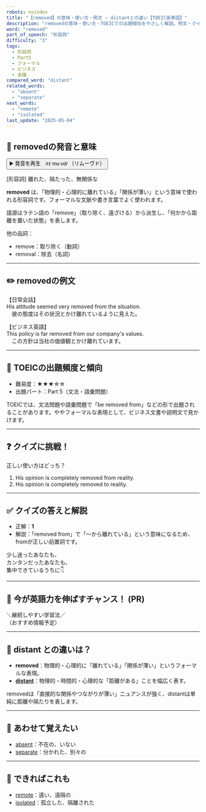 ```yaml
---
robots: noindex
title: "【removed】の意味・使い方・例文 ― distantとの違い【TOEIC英単語】"
description: "removedの意味・使い方・TOEICでの出題傾向をやさしく解説。例文・クイズ付きでdistantとの違いもわかりやすく学べます。"
word: "removed"
part_of_speech: "形容詞"
difficulty: "3"
tags:
  - 形容詞
  - Part5
  - フォーマル
  - ビジネス
  - 会議
compared_word: "distant"
related_words:
  - "absent"
  - "separate"
next_words:
  - "remote"
  - "isolated"
last_update: "2025-05-04"
---
```


## 🔰 removedの発音と意味

<button class="play-audio" onclick="playTTS('removed')">
  <span class="play-audio-main">
    ▶️ 発音を再生　/rɪˈmuːvd/
  </span>
  <span class="play-audio-sub">
    （リムーヴド）
  </span>
</button>

[形容詞] 離れた、隔たった、無関係な

**removed** は、「物理的・心理的に離れている」「関係が薄い」という意味で使われる形容詞です。フォーマルな文脈や書き言葉でよく使われます。

語源はラテン語の「remove」（取り除く、遠ざける）から派生し、「何かから距離を置いた状態」を表します。

他の品詞：  
- remove：取り除く（動詞）
- removal：除去（名詞）

---

## ✏️ removedの例文

【日常会話】  
His attitude seemed very removed from the situation.  
　彼の態度はその状況とかけ離れているように見えた。

【ビジネス英語】  
This policy is far removed from our company's values.  
　この方針は当社の価値観とかけ離れています。

---

## 🎯 TOEICの出題頻度と傾向

- 難易度：★★★☆☆
- 出題パート：Part 5（文法・語彙問題）

TOEICでは、文法問題や語彙問題で「be removed from」などの形で出題されることがあります。ややフォーマルな表現として、ビジネス文書や説明文で見かけます。

---

## ❓ クイズに挑戦！

正しい使い方はどっち？

1. His opinion is completely removed from reality.  
2. His opinion is completely removed to reality.

---

## ✅ クイズの答えと解説

- 正解：**1**
- 解説：「removed from」で「～から離れている」という意味になるため、fromが正しい前置詞です。

少し迷ったあなたも、  
カンタンだったあなたも、  
集中できているうちに👇️

---

## 🚀 今が英語力を伸ばすチャンス！ (PR)

<div class="info-center">
＼継続しやすい学習法／<br>  
（おすすめ情報予定）
</div>

---

## 🤔  distant との違いは？

- **removed**：物理的・心理的に「離れている」「関係が薄い」というフォーマルな表現。
- **[distant](/word/distant/)**：物理的・時間的・心理的な「距離がある」ことを幅広く表す。

removedは「直接的な関係やつながりが薄い」ニュアンスが強く、distantは単純に距離や隔たりを表します。

---

## 🧩 あわせて覚えたい

- [absent](/word/absent/)：不在の、いない
- [separate](/word/separate/)：分かれた、別々の

---

## 📖 できればこれも

- [remote](/word/remote/)：遠い、遠隔の
- [isolated](/word/isolated/)：孤立した、隔離された

<!-- cvid: aid38_bid09 -->
